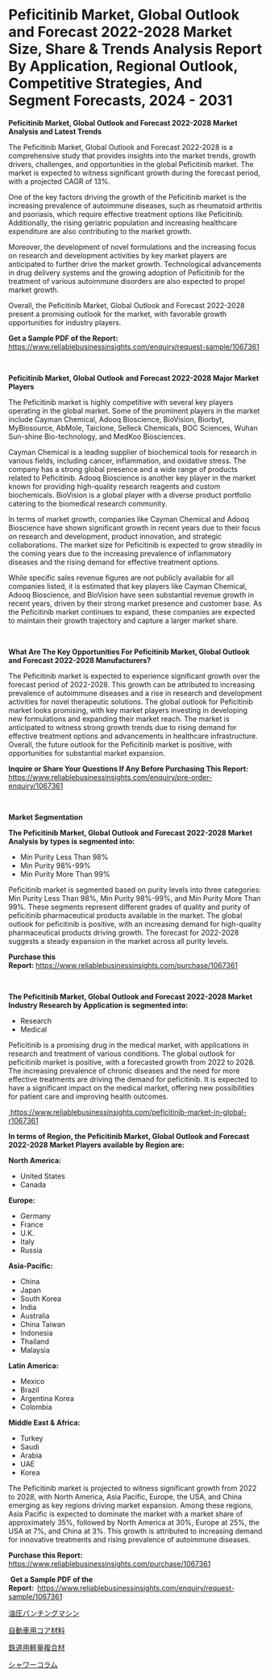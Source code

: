 <p><h1>Peficitinib Market, Global Outlook and Forecast 2022-2028 Market Size, Share & Trends Analysis Report By Application, Regional Outlook, Competitive Strategies, And Segment Forecasts, 2024 - 2031</h1></p><p><strong>Peficitinib Market, Global Outlook and Forecast 2022-2028 Market Analysis and Latest Trends</strong></p>
<p><p>The Peficitinib Market, Global Outlook and Forecast 2022-2028 is a comprehensive study that provides insights into the market trends, growth drivers, challenges, and opportunities in the global Peficitinib market. The market is expected to witness significant growth during the forecast period, with a projected CAGR of 13%.</p><p>One of the key factors driving the growth of the Peficitinib market is the increasing prevalence of autoimmune diseases, such as rheumatoid arthritis and psoriasis, which require effective treatment options like Peficitinib. Additionally, the rising geriatric population and increasing healthcare expenditure are also contributing to the market growth.</p><p>Moreover, the development of novel formulations and the increasing focus on research and development activities by key market players are anticipated to further drive the market growth. Technological advancements in drug delivery systems and the growing adoption of Peficitinib for the treatment of various autoimmune disorders are also expected to propel market growth.</p><p>Overall, the Peficitinib Market, Global Outlook and Forecast 2022-2028 present a promising outlook for the market, with favorable growth opportunities for industry players.</p></p>
<p><strong>Get a Sample PDF of the Report:&nbsp;</strong> <a href="https://www.reliablebusinessinsights.com/enquiry/request-sample/1067361">https://www.reliablebusinessinsights.com/enquiry/request-sample/1067361</a></p>
<p>&nbsp;</p>
<p><strong>Peficitinib Market, Global Outlook and Forecast 2022-2028 Major Market Players</strong></p>
<p><p>The Peficitinib market is highly competitive with several key players operating in the global market. Some of the prominent players in the market include Cayman Chemical, Adooq Bioscience, BioVision, Biorbyt, MyBiosource, AbMole, Taiclone, Selleck Chemicals, BOC Sciences, Wuhan Sun-shine Bio-technology, and MedKoo Biosciences.</p><p>Cayman Chemical is a leading supplier of biochemical tools for research in various fields, including cancer, inflammation, and oxidative stress. The company has a strong global presence and a wide range of products related to Peficitinib. Adooq Bioscience is another key player in the market known for providing high-quality research reagents and custom biochemicals. BioVision is a global player with a diverse product portfolio catering to the biomedical research community.</p><p>In terms of market growth, companies like Cayman Chemical and Adooq Bioscience have shown significant growth in recent years due to their focus on research and development, product innovation, and strategic collaborations. The market size for Peficitinib is expected to grow steadily in the coming years due to the increasing prevalence of inflammatory diseases and the rising demand for effective treatment options.</p><p>While specific sales revenue figures are not publicly available for all companies listed, it is estimated that key players like Cayman Chemical, Adooq Bioscience, and BioVision have seen substantial revenue growth in recent years, driven by their strong market presence and customer base. As the Peficitinib market continues to expand, these companies are expected to maintain their growth trajectory and capture a larger market share.</p></p>
<p>&nbsp;</p>
<p><strong>What Are The Key Opportunities For Peficitinib Market, Global Outlook and Forecast 2022-2028 Manufacturers?</strong></p>
<p><p>The Peficitinib market is expected to experience significant growth over the forecast period of 2022-2028. This growth can be attributed to increasing prevalence of autoimmune diseases and a rise in research and development activities for novel therapeutic solutions. The global outlook for Peficitinib market looks promising, with key market players investing in developing new formulations and expanding their market reach. The market is anticipated to witness strong growth trends due to rising demand for effective treatment options and advancements in healthcare infrastructure. Overall, the future outlook for the Peficitinib market is positive, with opportunities for substantial market expansion.</p></p>
<p><strong>Inquire or Share Your Questions If Any Before Purchasing This Report:</strong> <a href="https://www.reliablebusinessinsights.com/enquiry/pre-order-enquiry/1067361">https://www.reliablebusinessinsights.com/enquiry/pre-order-enquiry/1067361</a></p>
<p>&nbsp;</p>
<p><strong>Market Segmentation</strong></p>
<p><strong>The Peficitinib Market, Global Outlook and Forecast 2022-2028 Market Analysis by types is segmented into:</strong></p>
<p><ul><li>Min Purity Less Than 98%</li><li>Min Purity 98%-99%</li><li>Min Purity More Than 99%</li></ul></p>
<p><p>Peficitinib market is segmented based on purity levels into three categories: Min Purity Less Than 98%, Min Purity 98%-99%, and Min Purity More Than 99%. These segments represent different grades of quality and purity of peficitinib pharmaceutical products available in the market. The global outlook for peficitinib is positive, with an increasing demand for high-quality pharmaceutical products driving growth. The forecast for 2022-2028 suggests a steady expansion in the market across all purity levels.</p></p>
<p><strong>Purchase this Report:&nbsp;</strong><a href="https://www.reliablebusinessinsights.com/purchase/1067361">https://www.reliablebusinessinsights.com/purchase/1067361</a></p>
<p>&nbsp;</p>
<p><strong>The Peficitinib Market, Global Outlook and Forecast 2022-2028 Market Industry Research by Application is segmented into:</strong></p>
<p><ul><li>Research</li><li>Medical</li></ul></p>
<p><p>Peficitinib is a promising drug in the medical market, with applications in research and treatment of various conditions. The global outlook for peficitinib market is positive, with a forecasted growth from 2022 to 2028. The increasing prevalence of chronic diseases and the need for more effective treatments are driving the demand for peficitinib. It is expected to have a significant impact on the medical market, offering new possibilities for patient care and improving health outcomes.</p></p>
<p><a href="https://www.reliablebusinessinsights.com/peficitinib-market-in-global-r1067361">&nbsp;https://www.reliablebusinessinsights.com/peficitinib-market-in-global-r1067361</a></p>
<p><strong>In terms of Region, the Peficitinib Market, Global Outlook and Forecast 2022-2028 Market Players available by Region are:</strong></p>
<p>
    <p> <strong> North America: </strong>
        <ul>
            <li>United States</li>
            <li>Canada</li>
        </ul>
        </p> 
    <p> <strong> Europe: </strong>
        <ul>
            <li>Germany</li>
            <li>France</li>
            <li>U.K.</li>
            <li>Italy</li>
            <li>Russia</li>
        </ul>
        </p> 
    <p> <strong> Asia-Pacific: </strong>
        <ul>
            <li>China</li>
            <li>Japan</li>
            <li>South Korea</li>
            <li>India</li>
            <li>Australia</li>
            <li>China Taiwan</li>
            <li>Indonesia</li>
            <li>Thailand</li>
            <li>Malaysia</li>
        </ul>
        </p> 
    <p> <strong> Latin America: </strong>
        <ul>
            <li>Mexico</li>
            <li>Brazil</li>
            <li>Argentina Korea</li>
            <li>Colombia</li>
        </ul>
        </p> 
    <p> <strong> Middle East & Africa: </strong>
        <ul>
            <li>Turkey</li>
            <li>Saudi</li>
            <li>Arabia</li>
            <li>UAE</li>
            <li>Korea</li>
        </ul>
    </p>
    </p>
<p><p>The Peficitinib market is projected to witness significant growth from 2022 to 2028, with North America, Asia Pacific, Europe, the USA, and China emerging as key regions driving market expansion. Among these regions, Asia Pacific is expected to dominate the market with a market share of approximately 35%, followed by North America at 30%, Europe at 25%, the USA at 7%, and China at 3%. This growth is attributed to increasing demand for innovative treatments and rising prevalence of autoimmune diseases.</p></p>
<p><strong>Purchase this Report: </strong><a href="https://www.reliablebusinessinsights.com/purchase/1067361">https://www.reliablebusinessinsights.com/purchase/1067361</a></p>
<p>&nbsp;<strong>Get a Sample PDF of the Report:&nbsp;&nbsp;</strong><a href="https://www.reliablebusinessinsights.com/enquiry/request-sample/1067361">https://www.reliablebusinessinsights.com/enquiry/request-sample/1067361</a></p>
<p><strong></strong></p>
<p><p><a href="https://medium.com/@tigerprawn1996/%E6%B2%B9%E5%9C%A7%E3%83%91%E3%83%B3%E3%83%81%E3%83%B3%E3%82%B0%E3%83%9E%E3%82%B7%E3%83%B3%E5%B8%82%E5%A0%B4-2031%E5%B9%B4%E3%81%BE%E3%81%A7%E3%81%AE%E6%88%90%E5%8A%9F%E3%81%99%E3%82%8B%E3%83%93%E3%82%B8%E3%83%8D%E3%82%B9%E6%88%A6%E7%95%A5%E3%81%AE%E9%8D%B5-79b4c1e87c4a">油圧パンチングマシン</a></p><p><a href="https://github.com/tanyaali3/Market-Research-Report-List-1/blob/main/534530186632.md">自動車用コア材料</a></p><p><a href="https://github.com/DwightHuels1/Market-Research-Report-List-1/blob/main/968003786633.md">鉄道用軽量複合材</a></p><p><a href="https://medium.com/@neilmartin36/%E3%82%B7%E3%83%A3%E3%83%AF%E3%83%BC%E3%82%AB%E3%83%A9%E3%83%A0%E5%B8%82%E5%A0%B4%E3%81%AE%E5%B8%82%E5%A0%B4%E8%AA%BF%E6%9F%BB%E3%83%AC%E3%83%9D%E3%83%BC%E3%83%88-%E3%81%9D%E3%81%AE%E6%AD%B4%E5%8F%B2%E3%81%A82031%E5%B9%B4%E3%81%BE%E3%81%A7%E3%81%AE%E4%BA%88%E6%B8%AC-6e439a0e50c6">シャワーコラム</a></p></p>